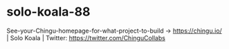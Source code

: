 # solo-koala-88
See-your-Chingu-homepage-for-what-project-to-build -> https://chingu.io/ | Solo Koala | Twitter: https://twitter.com/ChinguCollabs
